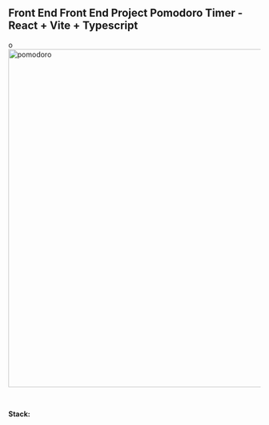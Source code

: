<h2>Front End&nbsp;Front End Project Pomodoro Timer - React + Vite + Typescript</h2>o



<img width="677" alt="pomodoro" src="https://user-images.githubusercontent.com/127213162/225127776-d2c0b48f-e8fc-43bb-9d27-256413b8f11e.png">


<p>&nbsp;</p>
<p><strong>Stack:</strong></p>
<p><img src="https://img.shields.io/badge/React-20232A?style=for-the-badge&amp;logo=react&amp;logoColor=61DAFB" alt="" /></p>
<p><img src="https://img.shields.io/badge/TypeScript-007ACC?style=for-the-badge&amp;logo=typescript&amp;logoColor=white" alt="" /></p>
<p><img src="https://img.shields.io/badge/HTML5-E34F26?style=for-the-badge&amp;logo=html5&amp;logoColor=white" alt="" /></p>
<p><img src="https://img.shields.io/badge/CSS3-1572B6?style=for-the-badge&amp;logo=css3&amp;logoColor=white" alt="" /></p>
<p><img src="ttps://img.shields.io/badge/JavaScript-F7DF1E?style=for-the-badge&amp;logo=javascript&amp;logoColor=black" alt="" /><img src="https://img.shields.io/badge/JavaScript-F7DF1E?style=for-the-badge&amp;logo=javascript&amp;logoColor=black" alt="" /></p>

